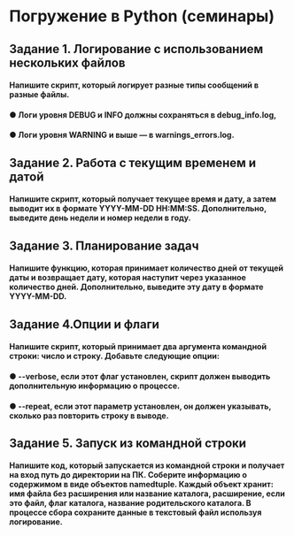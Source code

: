 # Погружение в Python (семинары)

## Задание 1. Логирование с использованием нескольких файлов
#### Напишите скрипт, который логирует разные типы сообщений в разные файлы. 
#### ● Логи уровня DEBUG и INFO должны сохраняться в debug_info.log,  
#### ● Логи уровня WARNING и выше — в warnings_errors.log.


## Задание 2. Работа с текущим временем и датой
#### Напишите скрипт, который получает текущее время и дату, а затем выводит их в формате YYYY-MM-DD HH:MM:SS. Дополнительно, выведите день недели и номер недели в году.


## Задание 3. Планирование задач
#### Напишите функцию, которая принимает количество дней от текущей даты и возвращает дату, которая наступит через указанное количество дней. Дополнительно, выведите эту дату в формате YYYY-MM-DD.



## Задание 4.Опции и флаги
#### Напишите скрипт, который принимает два аргумента командной строки: число и строку. Добавьте следующие опции:
#### ● --verbose, если этот флаг установлен, скрипт должен выводить дополнительную информацию о процессе.
#### ● --repeat, если этот параметр установлен, он должен указывать, сколько раз повторить строку в выводе.



## Задание 5. Запуск из командной строки
#### Напишите код, который запускается из командной строки и получает на вход путь до директории на ПК. Соберите информацию о содержимом в виде объектов namedtuple. Каждый объект хранит: имя файла без расширения или название каталога, расширение, если это файл, флаг каталога, название родительского каталога. В процессе сбора сохраните данные в текстовый файл используя логирование.